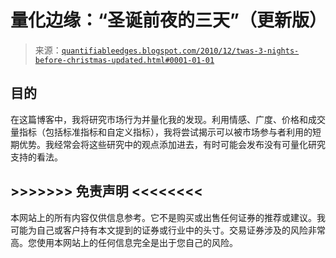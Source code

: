 <!--yml

分类：未分类

日期：2024-05-18 09:02:01

-->

# 量化边缘：“圣诞前夜的三天”（更新版）

> 来源：[`quantifiableedges.blogspot.com/2010/12/twas-3-nights-before-christmas-updated.html#0001-01-01`](http://quantifiableedges.blogspot.com/2010/12/twas-3-nights-before-christmas-updated.html#0001-01-01)

## 目的

在这篇博客中，我将研究市场行为并量化我的发现。利用情感、广度、价格和成交量指标（包括标准指标和自定义指标），我将尝试揭示可以被市场参与者利用的短期优势。我经常会将这些研究中的观点添加进去，有时可能会发布没有可量化研究支持的看法。

## >>>>>>> 免责声明 <<<<<<<<

本网站上的所有内容仅供信息参考。它不是购买或出售任何证券的推荐或建议。我可能为自己或客户持有本文提到的证券或行业中的头寸。交易证券涉及的风险非常高。您使用本网站上的任何信息完全是出于您自己的风险。

